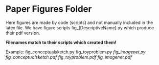 
# Paper Figures Folder

Here figures are made by code (scripts) and not manually included in the latex file.
We have figure scripts fig_[DescriptiveName].py which produce their pdf version.

**Filenames match to their scripts which created them!**

Example:
fig_conceptualsketch.py
fig_toyproblem.py
*fig_imagenet.py*
*fig_conceptualsketch.pdf*
*fig_toyproblem.pdf*
*fig_imagenet.pdf*
